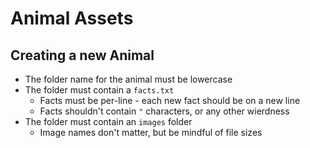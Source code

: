 # Animal Assets

## Creating a new Animal
- The folder name for the animal must be lowercase
- The folder must contain a `facts.txt`
    - Facts must be per-line - each new fact should be on a new line
    - Facts shouldn't contain `"` characters, or any other wierdness
- The folder must contain an `images` folder
    - Image names don't matter, but be mindful of file sizes